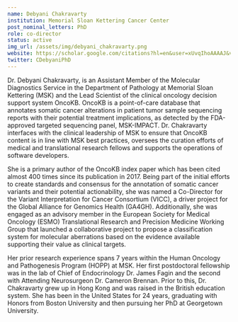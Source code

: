 ```yaml
---
name: Debyani Chakravarty
institution: Memorial Sloan Kettering Cancer Center
post_nominal_letters: PhD
role: co-director
status: active
img_url: /assets/img/debyani_chakravarty.png
website: https://scholar.google.com/citations?hl=en&user=xUvqIhoAAAAJ&view_op=list_works
twitter: CDebyaniPhD
---
```


Dr. Debyani Chakravarty, is an Assistant Member of the Molecular Diagnostics Service in the Department of Pathology at Memorial Sloan Kettering (MSK) and the Lead Scientist of the clinical oncology decision support system OncoKB. OncoKB is a point-of-care database that annotates somatic cancer alterations in patient tumor sample sequencing reports with their potential treatment implications, as detected by the FDA-approved targeted sequencing panel, MSK-IMPACT. Dr. Chakravarty interfaces with the clinical leadership of MSK to ensure that OncoKB content is in line with MSK best practices, oversees the curation efforts of medical and translational research fellows and supports the operations of software developers. 

She is a primary author of the OncoKB index paper which has been cited almost 400 times since its publication in 2017. Being part of the initial efforts to create standards and consensus for the annotation of somatic cancer variants and their potential actionability, she was named a Co-Director for the Variant Interpretation for Cancer Consortium (VICC), a driver project for the Global Alliance for Genomics Health (GA4GH). Additionally, she was engaged as an advisory member in the European Society for Medical Oncology (ESMO) Translational Research and Precision Medicine Working Group that launched a collaborative project to propose a classification system for molecular aberrations based on the evidence available supporting their value as clinical targets. 

Her prior research experience spans 7 years within the Human Oncology and Pathogenesis Program (HOPP) at MSK. Her first postdoctoral fellowship was in the lab of Chief of Endocrinology Dr. James Fagin and the second with Attending Neurosurgeon Dr. Cameron Brennan. Prior to this, Dr. Chakravarty grew up in Hong Kong and was raised in the British education system. She has been in the United States for 24 years, graduating with Honors from Boston University and then pursuing her PhD at Georgetown University.